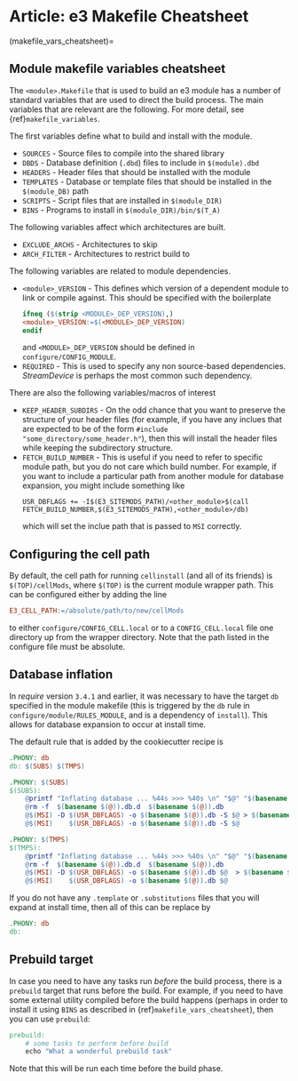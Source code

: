 # Article: e3 Makefile Cheatsheet


(makefile_vars_cheatsheet)=
## Module makefile variables cheatsheet

The `<module>.Makefile` that is used to build an e3 module has a number of standard variables that are used to direct the build process. The main variables that are relevant are the following. For more detail, see {ref}`makefile_variables`.

The first variables define what to build and install with the module.
* `SOURCES` - Source files to compile into the shared library
* `DBDS` - Database definition (`.dbd`) files to include in `$(module).dbd`
* `HEADERS` - Header files that should be installed with the module
* `TEMPLATES` - Database or template files that should be installed in the `$(module_DB)` path
* `SCRIPTS` - Script files that are installed in `$(module_DIR)`
* `BINS` - Programs to install in `$(module_DIR)/bin/$(T_A)`

The following variables affect which architectures are built.
* `EXCLUDE_ARCHS` - Architectures to skip
* `ARCH_FILTER` - Architectures to restrict build to

The following variables are related to module dependencies.
* `<module>_VERSION` - This defines which version of a dependent module to link or compile against. This should be specified with the boilerplate
  ```makefile
  ifneq ($(strip <MODULE>_DEP_VERSION),)
  <module>_VERSION:=$(<MODULE>_DEP_VERSION)
  endif
  ```
  and `<MODULE>_DEP_VERSION` should be defined in `configure/CONFIG_MODULE`.
* `REQUIRED` - This is used to specify any non source-based dependencies. *StreamDevice* is perhaps the most common such dependency.

There are also the following variables/macros of interest
* `KEEP_HEADER_SUBDIRS` - On the odd chance that you want to preserve the structure of your header files (for example, if you have any inclues that are expected to be of the form `#include "some_directory/some_header.h"`), then this will install the header files while keeping the subdirectory structure.
* `FETCH_BUILD_NUMBER` - This is useful if you need to refer to specific module path, but you do not care which build number. For example, if you want to include a particular path from another module for database expansion, you might include something like
  ```make
  USR_DBFLAGS += -I$(E3_SITEMODS_PATH)/<other_module>$(call FETCH_BUILD_NUMBER,$(E3_SITEMODS_PATH),<other_module>/db)
  ```
  which will set the inclue path that is passed to `MSI` correctly.

## Configuring the cell path

By default, the cell path for running `cellinstall` (and all of its friends) is `$(TOP)/cellMods`, where `$(TOP)` is the current module wrapper path. This can be configured either by adding the line
```makefile
E3_CELL_PATH:=/absolute/path/to/new/cellMods
```
to either `configure/CONFIG_CELL.local` or to a `CONFIG_CELL.local` file one directory up from the wrapper directory. Note that the path listed in the configure file must be absolute.

## Database inflation

In *require* version `3.4.1` and earlier, it was necessary to have the target `db` specified in the module makefile (this is triggered by the `db` rule in `configure/module/RULES_MODULE`, and is a dependency of `install`). This allows for database expansion to occur at install time.

The default rule that is added by the cookiecutter recipe is
```makefile
.PHONY: db
db: $(SUBS) $(TMPS)

.PHONY: $(SUBS)
$(SUBS):
	@printf "Inflating database ... %44s >>> %40s \n" "$@" "$(basename $(@)).db"
	@rm -f  $(basename $(@)).db.d  $(basename $(@)).db
	@$(MSI) -D $(USR_DBFLAGS) -o $(basename $(@)).db -S $@ > $(basename $(@)).db.d
	@$(MSI)    $(USR_DBFLAGS) -o $(basename $(@)).db -S $@

.PHONY: $(TMPS)
$(TMPS):
	@printf "Inflating database ... %44s >>> %40s \n" "$@" "$(basename $(@)).db"
	@rm -f  $(basename $(@)).db.d  $(basename $(@)).db
	@$(MSI) -D $(USR_DBFLAGS) -o $(basename $(@)).db $@  > $(basename $(@)).db.d
	@$(MSI)    $(USR_DBFLAGS) -o $(basename $(@)).db $@
```
If you do not have any `.template` or `.substitutions` files that you will expand at install time, then all of this can be replace by
```makefile
.PHONY: db
db:
```

## Prebuild target

In case you need to have any tasks run *before* the build process, there is a `prebuild` target that runs before the build. For example, if you need to have some external utility compiled before the build happens (perhaps in order to install it using `BINS` as described in {ref}`makefile_vars_cheatsheet`), then you can use `prebuild`:
```makefile
prebuild:
    # some tasks to perform before build
    echo "What a wonderful prebuild task"
```
Note that this will be run each time before the build phase.